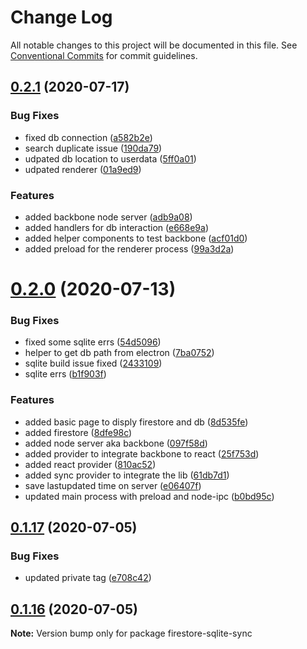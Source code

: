 # Change Log

All notable changes to this project will be documented in this file.
See [Conventional Commits](https://conventionalcommits.org) for commit guidelines.

## [0.2.1](https://github.com/vazra/firestore-sqlite-sync/compare/v0.2.0...v0.2.1) (2020-07-17)


### Bug Fixes

* fixed db connection ([a582b2e](https://github.com/vazra/firestore-sqlite-sync/commit/a582b2e00a26226bdba561bd9c6b65ff2a046ee0))
* search duplicate issue ([190da79](https://github.com/vazra/firestore-sqlite-sync/commit/190da79cb4066254aeb560636c3120c8c4da33d3))
* udpated db location to userdata ([5ff0a01](https://github.com/vazra/firestore-sqlite-sync/commit/5ff0a01f89e2947c2db995694b09b92cab0ad5e8))
* udpated renderer ([01a9ed9](https://github.com/vazra/firestore-sqlite-sync/commit/01a9ed9af125a25385fec03ba65f533055e28a9a))


### Features

* added backbone node server ([adb9a08](https://github.com/vazra/firestore-sqlite-sync/commit/adb9a080299a46600db83fc5670235cc85c8a15c))
* added handlers for db interaction ([e668e9a](https://github.com/vazra/firestore-sqlite-sync/commit/e668e9a221241176977ab49a6c05eebbfaec0e6b))
* added helper components to test backbone ([acf01d0](https://github.com/vazra/firestore-sqlite-sync/commit/acf01d0d907326e68d20ce54cd6fac29b51c2d47))
* added preload for the renderer process ([99a3d2a](https://github.com/vazra/firestore-sqlite-sync/commit/99a3d2a55cc17341080af2c6fa1d95d7115feddf))





# [0.2.0](https://github.com/vazra/firestore-sqlite-sync/compare/v0.1.23...v0.2.0) (2020-07-13)


### Bug Fixes

* fixed some sqlite errs ([54d5096](https://github.com/vazra/firestore-sqlite-sync/commit/54d5096270542d5d1ded8faa2ca299454e6dcf61))
* helper to get db path from electron ([7ba0752](https://github.com/vazra/firestore-sqlite-sync/commit/7ba0752880dac668a4766dd5ba3f6b09f03264d0))
* sqlite build issue fixed ([2433109](https://github.com/vazra/firestore-sqlite-sync/commit/2433109d12a07f66d188a066ef991914e6782d42))
* sqlite errs ([b1f903f](https://github.com/vazra/firestore-sqlite-sync/commit/b1f903f6b1d958f424e2104bbbd03b3ddae0c4fa))


### Features

* added basic page to disply firestore and db ([8d535fe](https://github.com/vazra/firestore-sqlite-sync/commit/8d535fef77045a2bc68a5ced6a623adc2ac5af07))
* added firestore ([8dfe98c](https://github.com/vazra/firestore-sqlite-sync/commit/8dfe98c7102cac5f299d246d5048e9e642ff4f0c))
* added node server aka backbone ([097f58d](https://github.com/vazra/firestore-sqlite-sync/commit/097f58d4e53282535a9ea7be4bea35fe3ca21df6))
* added provider to integrate backbone to react ([25f753d](https://github.com/vazra/firestore-sqlite-sync/commit/25f753d242d87cdf921674f7c8570746c2c832ab))
* added react provider ([810ac52](https://github.com/vazra/firestore-sqlite-sync/commit/810ac52a9039d73e43bc2607cd47ee8d189a7be3))
* added sync provider to integrate the lib ([61db7d1](https://github.com/vazra/firestore-sqlite-sync/commit/61db7d1d6ac1cbc7285bc5c9832461b14acabeca))
* save lastupdated time on server ([e06407f](https://github.com/vazra/firestore-sqlite-sync/commit/e06407fa2411865d29d81f08140e14617eca75d8))
* updated main process with preload and node-ipc ([b0bd95c](https://github.com/vazra/firestore-sqlite-sync/commit/b0bd95c8baf6b0612508daf0bbcd40f9f819cb07))





## [0.1.17](https://github.com/vazra/firestore-sqlite-sync/compare/v0.1.16...v0.1.17) (2020-07-05)

### Bug Fixes

- updated private tag ([e708c42](https://github.com/vazra/firestore-sqlite-sync/commit/e708c428e147a22a0efd6498576145adb9dc4f3a))

## [0.1.16](https://github.com/vazra/firestore-sqlite-sync/compare/v0.1.15...v0.1.16) (2020-07-05)

**Note:** Version bump only for package firestore-sqlite-sync
